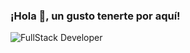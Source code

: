 ###  ¡Hola 👋, un gusto tenerte por aquí!

<img src="https://www.ronyvelasquez.com/assets/img/about-img.png" alt="FullStack Developer">
